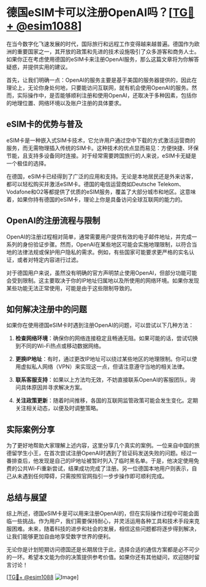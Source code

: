 # 德国eSIM卡可以注册OpenAI吗？[[TG💪+ @esim1088](https://t.me/s/esim1088)]

在当今数字化飞速发展的时代，国际旅行和远程工作变得越来越普遍。德国作为欧洲的重要国家之一，其开放的政策和先进的技术设施吸引了众多游客和商务人士。如果你正在考虑使用德国的eSIM卡来注册OpenAI服务，那么这篇文章将为你解答疑惑，并提供实用的建议。

首先，让我们明确一点：OpenAI的服务主要是基于美国的服务器提供的，因此在理论上，无论你身处何地，只要能访问互联网，就有机会使用OpenAI的服务。然而，实际操作中，是否能够顺利注册和使用OpenAI，还取决于多种因素，包括你的地理位置、网络环境以及账户注册的具体要求。

## eSIM卡的优势与普及

eSIM卡是一种嵌入式SIM卡技术，它允许用户通过空中下载的方式激活运营商的服务，而无需物理插入传统的SIM卡。这种技术的优点显而易见：方便快捷、环保节能，且支持多设备同时连接。对于经常需要跨国旅行的人来说，eSIM卡无疑是一个极佳的选择。

在德国，eSIM卡已经得到了广泛的应用和支持。无论是本地居民还是外来访客，都可以轻松购买并激活eSIM卡。德国的电信运营商如Deutsche Telekom、Vodafone和O2等都提供了优质的eSIM服务，覆盖了大部分城市和地区。这意味着，如果你持有德国的eSIM卡，理论上你是具备访问全球互联网的能力的。

## OpenAI的注册流程与限制

OpenAI的注册过程相对简单，通常需要用户提供有效的电子邮件地址，并完成一系列的身份验证步骤。然而，OpenAI在某些地区可能会实施地理限制，以符合当地的法律法规或保护用户隐私的需求。例如，有些国家可能要求更严格的实名认证，或者对特定内容进行过滤。

对于德国用户来说，虽然没有明确的官方声明禁止使用OpenAI，但部分功能可能会受到限制。这主要取决于你的IP地址归属地以及所使用的网络环境。如果你发现某些功能无法正常使用，可能是由于这些限制导致的。

## 如何解决注册中的问题

如果你在使用德国eSIM卡时遇到注册OpenAI的问题，可以尝试以下几种方法：

1. **检查网络环境**：确保你的网络连接稳定且畅通无阻。如果可能的话，尝试切换到不同的Wi-Fi热点或移动数据网络。
   
2. **更换IP地址**：有时，通过更改IP地址可以绕过某些地区的地理限制。你可以使用虚拟私人网络（VPN）来实现这一点，但请注意遵守当地的相关法律。

3. **联系客服支持**：如果以上方法均无效，不妨直接联系OpenAI的客服团队，询问具体原因并寻求解决方案。

4. **关注政策更新**：随着时间推移，各国的互联网监管政策可能会发生变化。定期关注相关动态，以便及时调整策略。

## 实际案例分享

为了更好地帮助大家理解上述内容，这里分享几个真实的案例。一位来自中国的旅德留学生小王，在首次尝试注册OpenAI时遇到了验证码发送失败的问题。经过一番排查后，他发现是自己的IP地址被暂时列入了临时黑名单。于是，他决定使用免费的公共Wi-Fi重新尝试，结果成功完成了注册。另一位德国本地用户则表示，自己从未遇到任何障碍，只需按照官网指引一步步操作即可顺利完成。

## 总结与展望

综上所述，德国eSIM卡是可以用来注册OpenAI的，但在实际操作过程中可能会面临一些挑战。作为用户，我们需要保持耐心，并灵活运用各种工具和技术手段来克服困难。未来，随着科技的进步和社会的发展，相信这些问题都将逐步得到解决，让我们能够更加自由地享受数字世界的便利。

无论你是计划短期访问德国还是长期居住于此，选择合适的通信方案都是必不可少的一环。希望本文能为你的决策提供参考价值。如果你还有其他疑问，欢迎随时留言讨论！

[[TG💪+ @esim1088](https://t.me/s/esim1088) ![Image](https://i.postimg.cc/4NQfJmqS/Snipaste-2025-05-13-00-14-12.png)]